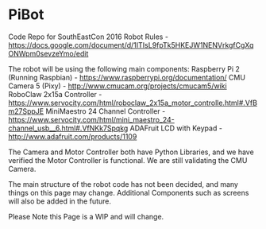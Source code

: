# PiBot
Code Repo for SouthEastCon 2016 Robot
Rules - https://docs.google.com/document/d/1ITIsL9fpTk5HKEJW1NENVrkgfCgXqONWpm0sevzeYmo/edit

The robot will be using the following main components:
	Raspberry Pi 2 (Running Raspbian) - https://www.raspberrypi.org/documentation/
	CMU Camera 5 (Pixy) - http://www.cmucam.org/projects/cmucam5/wiki
	RoboClaw 2x15a Controller - https://www.servocity.com/html/roboclaw_2x15a_motor_controlle.html#.VfBm27SppJE
	MiniMaestro 24 Channel Controller - https://www.servocity.com/html/mini_maestro_24-channel_usb__6.html#.VfNKk7Spqkg
	ADAFruit LCD with Keypad - http://www.adafruit.com/products/1109

The Camera and Motor Controller both have Python Libraries, and we have verified the Motor Controller is functional.
We are still validating the CMU Camera. 

The main structure of the robot code has not been decided, and many things on this page may change. Additional Components
such as screens will also be added in the future.

Please Note this Page is a WIP and will change.
